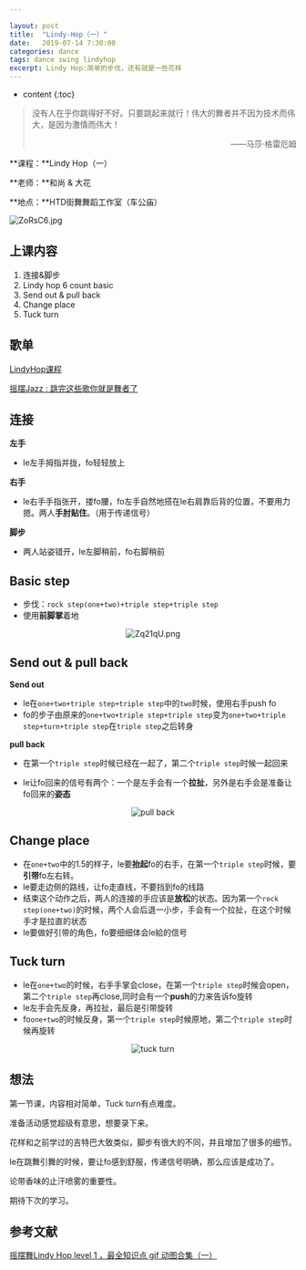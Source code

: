 ```yaml
---

layout: post
title:  "Lindy-Hop（一）"
date:   2019-07-14 7:30:00
categories: dance
tags: dance swing lindyhop
excerpt: Lindy Hop:简单的步伐，还有就是一些花样
---
```


* content
{:toc}
> 没有人在乎你跳得好不好。只要跳起来就行！伟大的舞者并不因为技术而伟大，是因为激情而伟大！
>
> <p align="right">——马莎·格雷厄姆　　</p>

**课程：**Lindy Hop（一）

**老师：**和尚 & 大花

**地点：**HTD街舞舞蹈工作室（车公庙）


![ZoRsC6.jpg](https://s2.ax1x.com/2019/07/15/ZoRsC6.jpg)

## 上课内容

1. 连接&脚步
2. Lindy hop 6 count  basic
3. Send out & pull back
4. Change place
5. Tuck turn



## 歌单

[LindyHop课程](https://music.163.com/#/playlist?id=505951572&userid=248650100)

[摇摆Jazz : 跳完这些歌你就是舞者了](https://music.163.com/playlist/311055808/248650100/?userid=248650100)



## 连接

**左手**

- le左手拇指并拢，fo轻轻放上

**右手**

- le右手手指张开，搂fo腰，fo左手自然地搭在le右肩靠后背的位置，不要用力摁。两人**手肘贴住**。（用于传递信号）

**脚步**

- 两人站姿错开，le左脚稍前，fo右脚稍前

## Basic step

- 步伐：`rock step(one+two)+triple step+triple step`
- 使用**前脚掌**着地

<center>
<img src="http://image109.360doc.com/DownloadImg/2019/04/1714/159094970_5_20190417024720237" alt="Zq21qU.png" border="0">
</center>





## Send out & pull back

**Send out**

- le在`one+two+triple step+triple step`中的`two`时候，使用右手push fo
- fo的步子由原来的`one+two+triple step+triple step`变为`one+two+triple step+turn+triple step`在`triple step`之后转身

**pull back**

- 在第一个`triple step`时候已经在一起了，第二个`triple step`时候一起回来

- le让fo回来的信号有两个：一个是左手会有一个**拉扯**，另外是右手会是准备让fo回来的**姿态**


<center>
<img src="http://image109.360doc.com/DownloadImg/2019/04/1714/159094970_7_20190417024720691" alt="pull back" border="0">
</center>

## Change place

- 在`one+two`中的1.5的样子，le要**抬起**fo的右手，在第一个`triple step`时候，要**引带**fo左右转。
- le要走边侧的路线，让fo走直线，不要挡到fo的线路
- 结束这个动作之后，两人的连接的手应该是**放松**的状态。因为第一个`rock step(one+two)`的时候，两个人会后退一小步，手会有一个拉扯，在这个时候手才是拉直的状态
- le要做好引带的角色，fo要细细体会le給的信号

## Tuck turn

- le在`one+two`的时候，右手手掌会close，在第一个`triple step`时候会open，第二个`triple step`再close,同时会有一个**push**的力来告诉fo旋转
- le左手会先反身，再拉扯，最后是引带旋转
- fo`one+two`的时候反身，第一个`triple step`时候原地，第二个`triple step`时候再旋转

<center>
<img src="http://image109.360doc.com/DownloadImg/2019/04/1714/159094970_8_20190417024720831" alt="tuck turn" border="0">
</center>



## 想法

第一节课，内容相对简单，Tuck turn有点难度。

准备活动感觉超级有意思，想要录下来。

花样和之前学过的吉特巴大致类似，脚步有很大的不同，并且增加了很多的细节。

le在跳舞引舞的时候，要让fo感到舒服，传递信号明确，那么应该是成功了。

论带香味的止汗喷雾的重要性。

期待下次的学习。



## 参考文献

[摇摆舞Lindy Hop level 1 ，最全知识点 gif 动图合集（一）](http://www.360doc.com/showweb/0/0/848790952.aspx)

